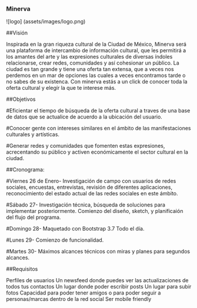### Minerva

![logo] (assets/images/logo.png)

##Visión

 Inspirada en la gran riqueza cultural de la Ciudad de México, Minerva será una plataforma de intercambio de información cultural, que les permitirá a los amantes del arte y las expresiones culturales de diversas índoles relacionarse, crear redes, comunidades y así cohesionar un público. 
La ciudad es tan grande y tiene una oferta tan extensa, que a veces nos perdemos en un mar de opciones las cuales a veces encontramos tarde o no sabes de su existenca. 
Con minerva estás a un click de conocer toda la oferta cultural y elegír la que te interese más. 

##Objetivos

#Eficientar el tiempo de búsqueda de la oferta cultural a traves de una base de datos que se actualice de acuerdo a la ubicación del usuario. 

#Conocer gente con intereses similares en el ámbito de las manifestaciones culturales y artísticas.

#Generar redes y comunidades que fomenten estas expresiones, acrecentando su público y activen económicamente el sector cultural  en la ciudad.

##Cronograma:

#Viernes 26 de Enero- Investigación de campo con usuarios de redes sociales, encuestas, entrevistas, revisión de diferentes aplicaciones, reconocimiento del estado actual de las redes sociales en este ámbito.

#Sábado 27- Investigación técnica, búsqueda de soluciones para implementar posteriormente.
Comienzo del diseño, sketch, y planificaión del flujo del programa.

#Domingo 28- Maquetado con Bootstrap 3.7 Todo el día.

#Lunes 29- Comienzo de funcionalidad.

#Martes 30- Máximos alcances técnicos con miras y planes para segundos alcances. 


##Requisitos


Perfiles de usuarios
Un newsfeed donde puedes ver las actualizaciones de todos tus contactos
Un lugar donde poder escribir posts
Un lugar para subir fotos
Capacidad para poder tener amigos o para poder seguir a personas/marcas dentro de la red social
Ser mobile friendly








